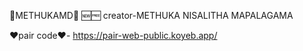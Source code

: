 🔰METHUKAMD🔰
🆕🆓
creator-METHUKA NISALITHA MAPALAGAMA

❤pair code❤- https://pair-web-public.koyeb.app/
